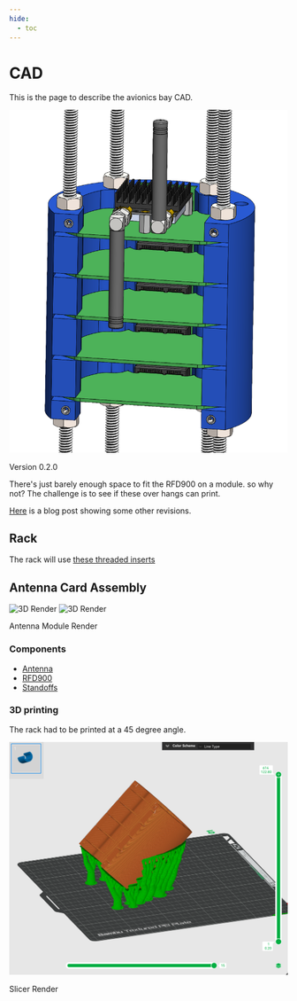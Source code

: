 ```yaml
---
hide:
  - toc
---
```


# CAD

This is the page to describe the avionics bay CAD.

![alt text](cad/thumbnail.png)
<p class="image-caption">Version 0.2.0</p>

There's just barely enough space to fit the RFD900 on a module. so why not?
The challenge is to see if these over hangs can print.

[Here](/blog/2024/12/07/avionics-bay-cad/) is a blog post showing some other revisions.

## Rack

The rack will use [these threaded inserts](https://www.amazon.ca/gp/product/B0CNRSJ1B2?psc=1)


## Antenna Card Assembly

<div class="image-row">
    <img src="rfd_board.png" alt="3D Render">
    <img src="rfd_board2.png" alt="3D Render">
</div>
<p class="image-caption">Antenna Module Render</p>


### Components

- [Antenna](https://grabcad.com/library/gsm-antenna-3)
- [RFD900](https://grabcad.com/library/rfd-900-radio-modem-1)
- [Standoffs](https://www.mcmaster.com/94868A719/)


### 3D printing

The rack had to be printed at a 45 degree angle.

![alt text](cad/rack.png)
<p class="image-caption">Slicer Render</p>